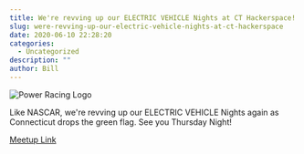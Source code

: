 ```yaml
---
title: We're revving up our ELECTRIC VEHICLE Nights at CT Hackerspace!
slug: were-revving-up-our-electric-vehicle-nights-at-ct-hackerspace
date: 2020-06-10 22:28:20
categories:
  - Uncategorized
description: ""
author: Bill
---
```



![Power Racing Logo](/uploads/2019/07/power-racing-logo.jpg)

Like NASCAR, we're revving up our ELECTRIC VEHICLE Nights again as Connecticut drops the green flag. See you Thursday Night!

[Meetup Link](https://www.meetup.com/CT-Hackerspace/events/wcsdmrybcjbpb/)
